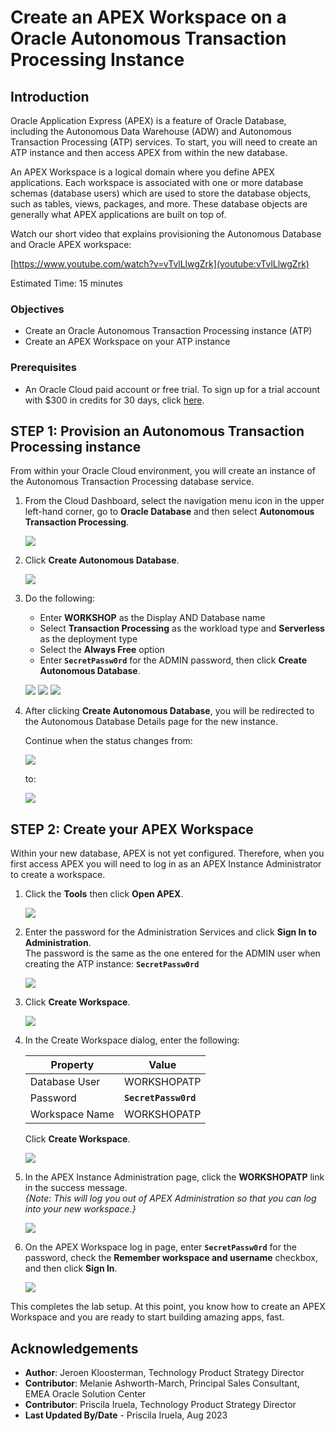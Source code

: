 # Create an APEX Workspace on a Oracle Autonomous Transaction Processing Instance

## Introduction

Oracle Application Express (APEX) is a feature of Oracle Database, including the Autonomous Data Warehouse (ADW) and Autonomous Transaction Processing (ATP) services. To start, you will need to create an ATP instance and then access APEX from within the new database.

An APEX Workspace is a logical domain where you define APEX applications. Each workspace is associated with one or more database schemas (database users) which are used to store the database objects, such as tables, views, packages, and more. These database objects are generally what APEX applications are built on top of.

Watch our short video that explains provisioning the Autonomous Database and Oracle APEX workspace:

[https://www.youtube.com/watch?v=vTvlLlwgZrk](youtube:vTvlLlwgZrk)

Estimated Time: 15 minutes

### Objectives
- Create an Oracle Autonomous Transaction Processing instance (ATP)
- Create an APEX Workspace on your ATP instance

### Prerequisites

* An Oracle Cloud paid account or free trial. To sign up for a trial account with $300 in credits for 30 days, click [here](http://oracle.com/cloud/free).

## **STEP 1**: Provision an Autonomous Transaction Processing instance

From within your Oracle Cloud environment, you will create an instance of the Autonomous Transaction Processing database service.

1. From the Cloud Dashboard, select the navigation menu icon in the upper left-hand corner, go to **Oracle Database** and then select **Autonomous Transaction Processing**.

    ![](images/select-atp-in-mega-menu.png " ")

2. Click **Create Autonomous Database**.

    ![](images/click-create-autonomous-database.png " ")

3. Do the following:
    - Enter **WORKSHOP** as the Display AND Database name
    - Select **Transaction Processing** as the workload type and **Serverless** as the deployment type
    - Select the **Always Free** option
    - Enter **`SecretPassw0rd`** for the ADMIN password, then click **Create Autonomous Database**.

    ![](images/create-atp-1.png " ")
    ![](images/create-atp-2.png " ")
    ![](images/create-atp-3.png " ")

4. After clicking **Create Autonomous Database**, you will be redirected to the Autonomous Database Details page for the new instance.

    Continue when the status changes from:

    ![](images/status-provisioning.png " ")

    to:

    ![](images/status-available.png " ")

## **STEP 2**: Create your APEX Workspace
Within your new database, APEX is not yet configured. Therefore, when you first access APEX you will need to log in as an APEX Instance Administrator to create a workspace.

1. Click the **Tools** then click **Open APEX**.

    ![](images/click-apex.png " ")

2. Enter the password for the Administration Services and click **Sign In to Administration**.     
    The password is the same as the one entered for the ADMIN user when creating the ATP instance: **```SecretPassw0rd```**

    ![](images/log-in-as-admin.png " ")

3. Click **Create Workspace**.

    ![](images/welcome-create-workspace.png " ")

4. In the Create Workspace dialog, enter the following:

    | Property | Value |
    | --- | --- |
    | Database User | WORKSHOPATP |
    | Password | **`SecretPassw0rd`** |
    | Workspace Name | WORKSHOPATP |

    Click **Create Workspace**.

    ![](images/create_workspace_02.png " ")

5. In the APEX Instance Administration page, click the **WORKSHOPATP** link in the success message.         
    *{Note: This will log you out of APEX Administration so that you can log into your new workspace.}*

    ![](images/log-out-from-admin.png " ")

6. On the APEX Workspace log in page, enter **``SecretPassw0rd``** for the password, check the **Remember workspace and username** checkbox, and then click **Sign In**.

    ![](images/log-in-to-workspace.png " ")

This completes the lab setup. At this point, you know how to create an APEX Workspace and you are ready to start building amazing apps, fast.

## Acknowledgements
- **Author**: Jeroen Kloosterman, Technology Product Strategy Director
- **Contributor**: Melanie Ashworth-March, Principal Sales Consultant, EMEA Oracle Solution Center
- **Contributor**: Priscila Iruela, Technology Product Strategy Director
- **Last Updated By/Date** - Priscila Iruela, Aug 2023